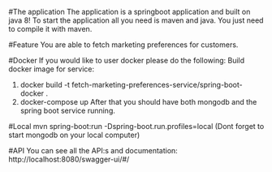 
#The application
The application is a springboot application and built on java 8!
To start the application all you need is maven and java. 
You just need to compile it with maven.

#Feature
You are able to fetch marketing preferences for customers.

#Docker
If you would like to user docker please do the following:
Build docker image for service: 
1) docker build -t fetch-marketing-preferences-service/spring-boot-docker .
2) docker-compose up
After that you should have both mongodb and the spring boot service running.

#Local
mvn spring-boot:run -Dspring-boot.run.profiles=local
(Dont forget to start mongodb on your local computer)

#API
You can see all the API:s and documentation: http://localhost:8080/swagger-ui/#/